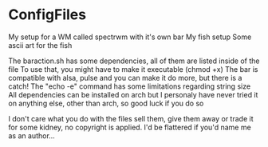 # ConfigFiles

My setup for a WM called spectrwm with it's own bar 
My fish setup
Some ascii art for the fish

The baraction.sh has some dependencies, all of them are listed inside of the file
To use that, you might have to make it executable (chmod +x)
The bar is compatible with alsa, pulse and you can make it do more,
but there is a catch! The "echo -e" command has some limitations regarding string size 
All dependencies can be installed on arch but I personaly have never tried it on 
anything else, other than arch, so good luck if you do so

I don't care what you do with the files sell them, give them away or trade it for 
some kidney, no copyright is applied. I'd be flattered if you'd name me as an author...
